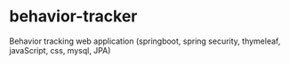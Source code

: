 # behavior-tracker
Behavior tracking web application (springboot, spring security, thymeleaf, javaScript, css, mysql, JPA)
